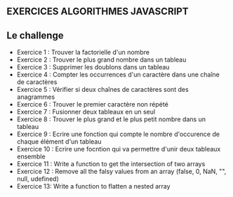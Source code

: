 ## EXERCICES ALGORITHMES JAVASCRIPT

## Le challenge

- Exercice 1 : Trouver la factorielle d'un nombre
- Exercice 2 : Trouver le plus grand nombre dans un tableau
- Exercice 3 : Supprimer les doublons dans un tableau
- Exercice 4 : Compter les occurrences d'un caractère dans une chaîne de caractères
- Exercice 5 : Vérifier si deux chaînes de caractères sont des anagrammes
- Exercice 6 : Trouver le premier caractère non répété
- Exercice 7 : Fusionner deux tableaux en un seul
- Exercice 8 : Trouver le plus grand et le plus petit nombre dans un tableau
- Exercice 9 : Ecrire une fonction qui compte le nombre d'occurence de chaque élément d'un tableau
- Exercice 10 : Ecrire une focntion qui va permettre d'unir deux tableaux ensemble
- Exercice 11 : Write a function to get the intersection of two arrays
- Exercice 12 : Remove all the falsy values from an array (false, 0, NaN, "", null, udefined)
- Exercice 13: Write a function to flatten a nested array
